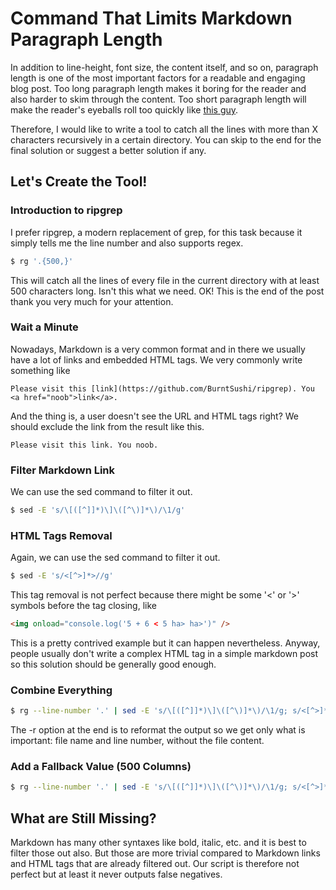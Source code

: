 # Command That Limits Markdown Paragraph Length

In addition to line-height, font size, the content itself, and so on, paragraph length is one of the most important factors for a readable and engaging blog post. Too long paragraph length makes it boring for the reader and also harder to skim through the content. Too short paragraph length will make the reader's eyeballs roll too quickly like [this guy](https://www.youtube.com/watch?v=dQw4w9WgXcQ).

Therefore, I would like to write a tool to catch all the lines with more than X characters recursively in a certain directory. You can skip to the end for the final solution or suggest a better solution if any.

## Let's Create the Tool!

### Introduction to ripgrep

I prefer ripgrep, a modern replacement of grep, for this task because it simply tells me the line number and also supports regex.

```bash
$ rg '.{500,}'
```

This will catch all the lines of every file in the current directory with at least 500 characters long. Isn't this what we need. OK! This is the end of the post thank you very much for your attention.

### Wait a Minute

Nowadays, Markdown is a very common format and in there we usually have a lot of links and embedded HTML tags. We very commonly write something like

```
Please visit this [link](https://github.com/BurntSushi/ripgrep). You <a href="noob">link</a>.
```

And the thing is, a user doesn't see the URL and HTML tags right? We should exclude the link from the result like this.

```
Please visit this link. You noob.
```

### Filter Markdown Link

We can use the sed command to filter it out.

```bash
$ sed -E 's/\[([^]]*)\]\([^\)]*\)/\1/g'
```

### HTML Tags Removal

Again, we can use the sed command to filter it out.

```bash
$ sed -E 's/<[^>]*>//g'
```

This tag removal is not perfect because there might be some '<' or '>' symbols before the tag closing, like

```html
<img onload="console.log('5 + 6 < 5 ha> ha>')" />
```

This is a pretty contrived example but it can happen nevertheless. Anyway, people usually don't write a complex HTML tag in a simple markdown post so this solution should be generally good enough.

### Combine Everything

```bash
$ rg --line-number '.' | sed -E 's/\[([^]]*)\]\([^\)]*\)/\1/g; s/<[^>]*>//g' | rg "(.*?):(.*?):.{500,}" -r 'filename: $1, line number: $2';
```

The -r option at the end is to reformat the output so we get only what is important: file name and line number, without the file content.

### Add a Fallback Value (500 Columns)

```bash
$ rg --line-number '.' | sed -E 's/\[([^]]*)\]\([^\)]*\)/\1/g; s/<[^>]*>//g' | rg "(.*?):(.*?):.{${1:-500},}" -r 'filename: $1, line number: $2'
```

## What are Still Missing?

Markdown has many other syntaxes like bold, italic, etc. and it is best to filter those out also. But those are more trivial compared to Markdown links and HTML tags that are already filtered out. Our script is therefore not perfect but at least it never outputs false negatives.
